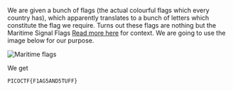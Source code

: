 We are given a bunch of flags (the actual colourful flags which every country has), which apparently translates to a bunch of letters which constitute the flag we require. Turns out these flags are nothing but the Maritime Signal Flags [Read more here](https://www.wattpad.com/437456092-codes-and-ciphers-maritime-signal-flags) for context. We are going to use the image below for our purpose.

![Maritime flags](https://image.shutterstock.com/image-vector/international-maritime-signal-flags-phonetic-600w-1404955475.jpg)

We get 
```
PICOCTF{F1AG5AND5TUFF}
```